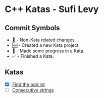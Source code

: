 # C++ Katas - Sufi Levy

## Commit Symbols
- 📝 - Non-Kata related changes.
- 🆕 - Created a new Kata project.
- 💾 - Made some progress in a Kata.
- ✅ - Finished a Kata.

## Katas
- [x] [Find the odd int](https://www.codewars.com/kata/54da5a58ea159efa38000836/train/cpp)
- [ ] [Consecutive strings](https://www.codewars.com/kata/56a5d994ac971f1ac500003e/train/cpp)
